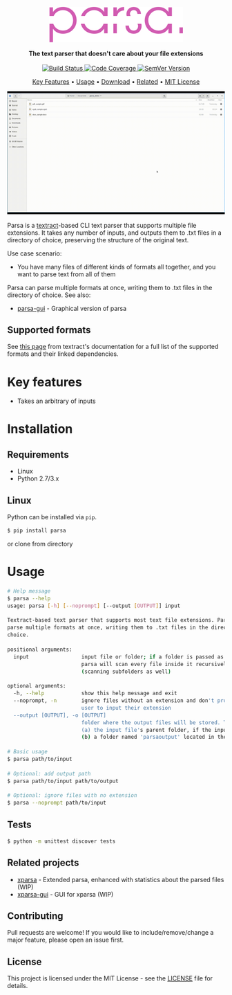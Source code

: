 <p align="center">
  <img src="parsa/img/logo.png?raw=true" alt="Logo"/>
</p>

<div align="center">
  <strong>The text parser that doesn't care about your file extensions</strong>
</div>

<br />

<div align="center">
  <!-- Build Status -->
  <a href="https://travis-ci.com/rdimaio/parsa">
    <img src="https://travis-ci.com/rdimaio/parsa.svg?branch=master"
      alt="Build Status" />
  </a>
  <!-- Code Coverage -->
  <a href="https://codecov.io/gh/rdimaio/parsa">
    <img src="https://codecov.io/gh/rdimaio/parsa/branch/master/graph/badge.svg"
      alt="Code Coverage" />
  </a>
  <!-- SemVer Version -->
  <a href="https://github.com/rdimaio/parsa">
    <img src="https://img.shields.io/badge/Version-1.1.3-blue.svg"
      alt="SemVer Version" />
  </a>
</div>


<p align="center">
  <a href="#key-features">Key Features</a> •
  <a href="#how-to-use">Usage</a> •
  <a href="#download">Download</a> •
  <a href="#related">Related</a> •
  <a href="https://github.com/rdimaio/parsa/blob/master/LICENSE">MIT License</a>
</p>

![Demo GIF](parsa/img/demo.gif?raw=true "Demo GIF")


Parsa is a [textract](https://github.com/deanmalmgren/textract)-based CLI text parser that supports multiple file extensions.
It takes any number of inputs, and outputs them to .txt files in a directory of choice, preserving the structure of the original text.

Use case scenario:
- You have many files of different kinds of formats all together, and you want to parse text from all of them

Parsa can parse multiple formats at once, writing them to .txt files in the directory of choice.
See also:
- [parsa-gui](https://github.com/rdimaio/parsa-gui) - Graphical version of parsa

## Supported formats
See [this page](https://textract.readthedocs.io/en/stable/#currently-supporting) from textract's documentation for a full list of the supported formats and their linked dependencies.

# Key features
- Takes an arbitrary of inputs


# Installation
## Requirements
- Linux
- Python 2.7/3.x 

## Linux
Python can be installed via `pip`.

```bash
$ pip install parsa
```

or clone from directory

# Usage
```bash
# Help message
$ parsa --help
usage: parsa [-h] [--noprompt] [--output [OUTPUT]] input

Textract-based text parser that supports most text file extensions. Parsa can
parse multiple formats at once, writing them to .txt files in the directory of
choice.

positional arguments:
  input                 input file or folder; if a folder is passed as input,
                        parsa will scan every file inside it recursively
                        (scanning subfolders as well)

optional arguments:
  -h, --help            show this help message and exit
  --noprompt, -n        ignore files without an extension and don't prompt the
                        user to input their extension
  --output [OUTPUT], -o [OUTPUT]
                        folder where the output files will be stored. The default folder is:
                        (a) the input file's parent folder, if the input is a file, or
                        (b) a folder named 'parsaoutput' located in the input folder, if the input is a folder.

# Basic usage
$ parsa path/to/input

# Optional: add output path
$ parsa path/to/input path/to/output

# Optional: ignore files with no extension
$ parsa --noprompt path/to/input
```

## Tests
```bash
$ python -m unittest discover tests
```

## Related projects
- [xparsa](https://github.com/rdimaio/xparsa) - Extended parsa, enhanced with statistics about the parsed files (WIP)
- [xparsa-gui](https://github.com/rdimaio/xparsa-gui) - GUI for xparsa (WIP)

## Contributing
Pull requests are welcome! If you would like to include/remove/change a major feature, please open an issue first.

## License
This project is licensed under the MIT License - see the [LICENSE](LICENSE) file for details.